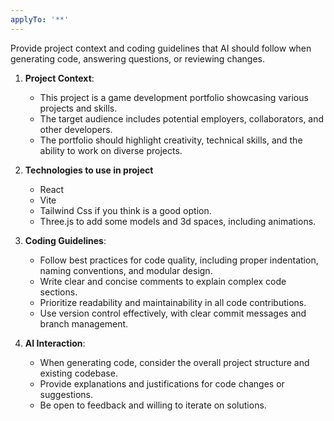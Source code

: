 ```yaml
---
applyTo: '**'
---
```

Provide project context and coding guidelines that AI should follow when generating code, answering questions, or reviewing changes.

1. **Project Context**:
   - This project is a game development portfolio showcasing various projects and skills.
   - The target audience includes potential employers, collaborators, and other developers.
   - The portfolio should highlight creativity, technical skills, and the ability to work on diverse projects.

2. **Technologies to use in project**
    - React
    - Vite
    - Tailwind Css if you think is a good option.
    - Three.js to add some models and 3d spaces, including animations.

3. **Coding Guidelines**:
   - Follow best practices for code quality, including proper indentation, naming conventions, and modular design.
   - Write clear and concise comments to explain complex code sections.
   - Prioritize readability and maintainability in all code contributions.
   - Use version control effectively, with clear commit messages and branch management.

3. **AI Interaction**:
   - When generating code, consider the overall project structure and existing codebase.
   - Provide explanations and justifications for code changes or suggestions.
   - Be open to feedback and willing to iterate on solutions.
